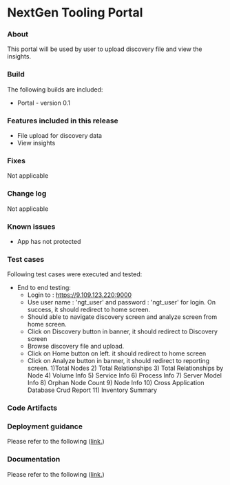 # NextGen Tooling Portal

### About
This portal will be used by user to upload discovery file and view the insights. 

### Build
The following builds are included:
* Portal - version 0.1

### Features included in this release
* File upload for discovery data
* View insights


### Fixes
Not applicable

### Change log
Not applicable

### Known issues
* App has not protected

### Test cases
Following test cases were executed and tested:
* End to end testing: 
   * Login to : https://9.109.123.220:9000
    * Use user name : 'ngt_user' and password : 'ngt_user' for login. On success, it should redirect to home screen. 
	* Should able to navigate discovery screen and analyze screen from home screen. 
	* Click on Discovery button in banner, it should redirect to Discovery screen
	* Browse discovery file and upload. 
	* Click on Home button on left. it should redirect to home screen
	* Click on Analyze button in banner, it should redirect to reporting screen. 
		1)Total Nodes
		2) Total Relationships
		3) Total Relationships by Node
		4) Volume Info
		5) Service Info
		6) Process Info
		7) Server Model Info
		8) Orphan Node Count
		9) Node Info
		10) Cross Application Database Crud Report
		11) Inventory Summary
    
### Code Artifacts 


### Deployment guidance
Please refer to the following (<A HREF="https://github.ibm.com/ngt/zeus/blob/master/Documentation/PortalInstallationGuide.md">link.</A>)
      

### Documentation
Please refer to the following (<A HREF="https://github.ibm.com/ngt/zeus/blob/master/Documentation/PortalInstallationGuide.md">link.</A>)

